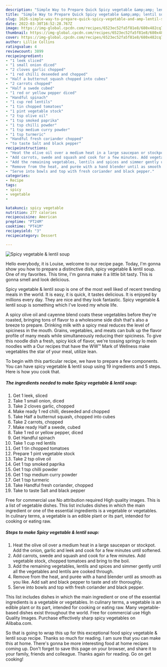 ```yaml
---
description: "Simple Way to Prepare Quick Spicy vegetable &amp;amp; lentil soup"
title: "Simple Way to Prepare Quick Spicy vegetable &amp;amp; lentil soup"
slug: 1626-simple-way-to-prepare-quick-spicy-vegetable-and-amp-lentil-soup
date: 2022-03-30T16:52:28.767Z
image: https://img-global.cpcdn.com/recipes/6523ec52fa5f81e8/680x482cq70/spicy-vegetable-lentil-soup-recipe-main-photo.jpg
thumbnail: https://img-global.cpcdn.com/recipes/6523ec52fa5f81e8/680x482cq70/spicy-vegetable-lentil-soup-recipe-main-photo.jpg
cover: https://img-global.cpcdn.com/recipes/6523ec52fa5f81e8/680x482cq70/spicy-vegetable-lentil-soup-recipe-main-photo.jpg
author: Lillie Collins
ratingvalue: 4
reviewcount: 3899
recipeingredient:
- "1 leek sliced"
- "1 small onion diced"
- "2 cloves garlic chopped"
- "1 red chilli deseeded and chopped"
- "Half a butternut squash chopped into cubes"
- "2 carrots chopped"
- "Half a swede cubed"
- "1 red or yellow pepper diced"
- "Handful spinach"
- "1 cup red lentils"
- "1 tin chopped tomatoes"
- "1 pint vegetable stock"
- "2 tsp olive oil"
- "1 tsp smoked paprika"
- "1 tsp chilli powder"
- "1 tsp medium curry powder"
- "1 tsp turmeric"
- "Handful fresh coriander chopped"
- "to taste Salt and black pepper"
recipeinstructions:
- "Heat the olive oil over a medium heat in a large saucepan or stockpot. Add the onion, garlic and leek and cook for a few minutes until softened."
- "Add carrots, swede and squash and cook for a few minutes. Add vegetable stock, chopped tomatoes and bring to the boil."
- "Add the remaining vegetables, lentils and spices and simmer gently until all the vegetables and lentils are cooked through."
- "Remove from the heat, and purée with a hand blender until as smooth as you like. Add salt and black pepper to taste and stir thoroughly."
- "Serve into bowls and top with fresh coriander and black pepper."
categories:
- Recipe
tags:
- spicy
- vegetable
- 

katakunci: spicy vegetable  
nutrition: 277 calories
recipecuisine: American
preptime: "PT24M"
cooktime: "PT41M"
recipeyield: "3"
recipecategory: Dessert

---
```



![Spicy vegetable &amp; lentil soup](https://img-global.cpcdn.com/recipes/6523ec52fa5f81e8/680x482cq70/spicy-vegetable-lentil-soup-recipe-main-photo.jpg)

Hello everybody, it is Louise, welcome to our recipe page. Today, I'm gonna show you how to prepare a distinctive dish, spicy vegetable &amp; lentil soup. One of my favorites. This time, I'm gonna make it a little bit tasty. This is gonna smell and look delicious.

Spicy vegetable &amp; lentil soup is one of the most well liked of recent trending meals in the world. It is easy, it is quick, it tastes delicious. It is enjoyed by millions every day. They are nice and they look fantastic. Spicy vegetable &amp; lentil soup is something which I've loved my whole life.

A spicy olive oil and cayenne blend coats these vegetables before they&#39;re roasted, bringing tons of flavor to a wholesome side dish that&#39;s also a breeze to prepare. Drinking milk with a spicy meal reduces the level of spiciness in the mouth. Grains, vegetables, and meats can bulk up the flavor profile of many meals while simultaneously reducing their spiciness. To give this noodle dish a fresh, spicy kick of flavor, we&#39;re tossing springy lo mein noodles with a Our recipes that have the WW™ Mark of Wellness make vegetables the star of your meal, utilize lean.


To begin with this particular recipe, we have to prepare a few components. You can have spicy vegetable &amp; lentil soup using 19 ingredients and 5 steps. Here is how you cook that.

<!--inarticleads1-->

##### The ingredients needed to make Spicy vegetable &amp; lentil soup:

1. Get 1 leek, sliced
1. Take 1 small onion, diced
1. Take 2 cloves garlic, chopped
1. Make ready 1 red chilli, deseeded and chopped
1. Take Half a butternut squash, chopped into cubes
1. Take 2 carrots, chopped
1. Make ready Half a swede, cubed
1. Take 1 red or yellow pepper, diced
1. Get Handful spinach
1. Take 1 cup red lentils
1. Get 1 tin chopped tomatoes
1. Prepare 1 pint vegetable stock
1. Take 2 tsp olive oil
1. Get 1 tsp smoked paprika
1. Get 1 tsp chilli powder
1. Get 1 tsp medium curry powder
1. Get 1 tsp turmeric
1. Take Handful fresh coriander, chopped
1. Take to taste Salt and black pepper


Free for commercial use No attribution required High quality images. This is a list of vegetable dishes. This list includes dishes in which the main ingredient or one of the essential ingredients is a vegetable or vegetables. In culinary terms, a vegetable is an edible plant or its part, intended for cooking or eating raw. 

<!--inarticleads2-->

##### Steps to make Spicy vegetable &amp; lentil soup:

1. Heat the olive oil over a medium heat in a large saucepan or stockpot. Add the onion, garlic and leek and cook for a few minutes until softened.
1. Add carrots, swede and squash and cook for a few minutes. Add vegetable stock, chopped tomatoes and bring to the boil.
1. Add the remaining vegetables, lentils and spices and simmer gently until all the vegetables and lentils are cooked through.
1. Remove from the heat, and purée with a hand blender until as smooth as you like. Add salt and black pepper to taste and stir thoroughly.
1. Serve into bowls and top with fresh coriander and black pepper.


This list includes dishes in which the main ingredient or one of the essential ingredients is a vegetable or vegetables. In culinary terms, a vegetable is an edible plant or its part, intended for cooking or eating raw. Many vegetable-based dishes exist throughout the world. Free for commercial use High Quality Images. Purchase effectively sharp spicy vegetables on Alibaba.com. 

So that is going to wrap this up for this exceptional food spicy vegetable &amp; lentil soup recipe. Thanks so much for reading. I am sure that you can make this at home. There's gonna be more interesting food at home recipes coming up. Don't forget to save this page on your browser, and share it to your family, friends and colleague. Thanks again for reading. Go on get cooking!
